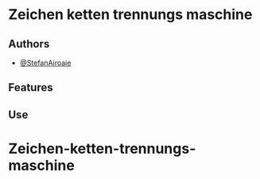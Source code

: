 
# Zeichen ketten trennungs maschine





## Authors

- [@StefanAiroaie](https://www.github.com/StefanAiroaie)

## Features

## Use

# Zeichen-ketten-trennungs-maschine
